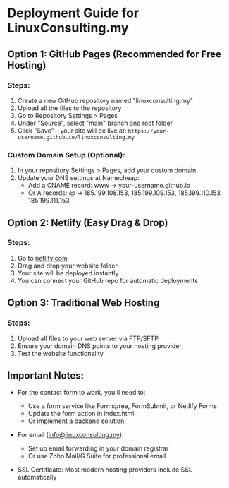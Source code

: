 # Deployment Guide for LinuxConsulting.my

## Option 1: GitHub Pages (Recommended for Free Hosting)

### Steps:
1. Create a new GitHub repository named "linuxconsulting.my"
2. Upload all the files to the repository
3. Go to Repository Settings > Pages
4. Under "Source", select "main" branch and root folder
5. Click "Save" - your site will be live at:
   `https://your-username.github.io/linuxconsulting.my`

### Custom Domain Setup (Optional):
1. In your repository Settings > Pages, add your custom domain
2. Update your DNS settings at Namecheap:
   - Add a CNAME record: www -> your-username.github.io
   - Or A records: @ -> 185.199.108.153, 185.199.109.153, 185.199.110.153, 185.199.111.153

## Option 2: Netlify (Easy Drag & Drop)

### Steps:
1. Go to [netlify.com](https://netlify.com)
2. Drag and drop your website folder
3. Your site will be deployed instantly
4. You can connect your GitHub repo for automatic deployments

## Option 3: Traditional Web Hosting

### Steps:
1. Upload all files to your web server via FTP/SFTP
2. Ensure your domain DNS points to your hosting provider
3. Test the website functionality

## Important Notes:

- For the contact form to work, you'll need to:
  - Use a form service like Formspree, FormSubmit, or Netlify Forms
  - Update the form action in index.html
  - Or implement a backend solution

- For email (info@linuxconsulting.my):
  - Set up email forwarding in your domain registrar
  - Or use Zoho Mail/G Suite for professional email

- SSL Certificate: Most modern hosting providers include SSL automatically
